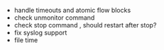 + handle timeouts and atomic flow blocks
+ check unmonitor command
+ check stop command , should restart after stop?
+ fix syslog support
+ file time
